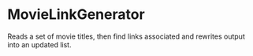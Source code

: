 # MovieLinkGenerator
Reads a set of movie titles, then find links associated and rewrites output into an updated list.
